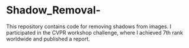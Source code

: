 # Shadow_Removal-
This repository contains code for removing shadows from images. I participated in the CVPR workshop challenge, where I achieved 7th rank worldwide and published a report.
